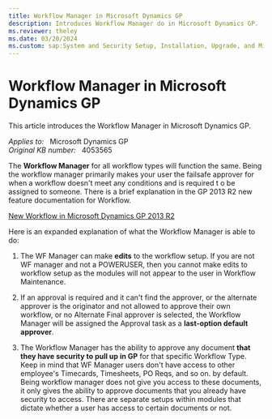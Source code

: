 ```yaml
---
title: Workflow Manager in Microsoft Dynamics GP
description: Introduces Workflow Manager do in Microsoft Dynamics GP.
ms.reviewer: theley
ms.date: 03/20/2024
ms.custom: sap:System and Security Setup, Installation, Upgrade, and Migrations
---
```

# Workflow Manager in Microsoft Dynamics GP

This article introduces the Workflow Manager in Microsoft Dynamics GP.

_Applies to:_ &nbsp; Microsoft Dynamics GP  
_Original KB number:_ &nbsp; 4053565

The **Workflow Manager** for all workflow types will function the same. Being the workflow manager primarily makes your user the failsafe approver for when a workflow doesn't meet any conditions and is required t o be assigned to someone. There is a brief explanation in the GP 2013 R2 new feature documentation for Workflow.

[New Workflow in Microsoft Dynamics GP 2013 R2](https://community.dynamics.com/blogs/post/?postid=fd778606-5dff-4cba-9c13-56febce618af)

Here is an expanded explanation of what the Workflow Manager is able to do:

1. The WF Manager can make **edits** to the workflow setup. If you are not WF manager and not a POWERUSER, then you cannot make edits to workflow setup as the modules will not appear to the user in Workflow Maintenance.

2. If an approval is required and it can't find the approver, or the alternate approver is the originator and not allowed to approve their own workflow, or no Alternate Final approver is selected, the Workflow Manager will be assigned the Approval task as a **last-option default approver**.

3. The Workflow Manager has the ability to approve any document **that they have security to pull up in GP** for that specific Workflow Type. Keep in mind that WF Manager users don't have access to other employee's Timecards, Timesheets, PO Reqs, and so on. by default. Being workflow manager does not give you access to these documents, it only gives the ability to approve documents that you already have security to access. There are separate setups within modules that dictate whether a user has access to certain documents or not.
